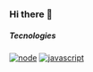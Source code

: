 ### Hi there 👋

##### Tecnologies

[![node](https://aleen42.github.io/badges/src/node.svg)](https://aleen42.github.io/badges/)
[![javascript](https://aleen42.github.io/badges/src/javascript.svg)](https://aleen42.github.io/badges/)

<!--
**BianorAraujo/BianorAraujo** is a ✨ _special_ ✨ repository because its `README.md` (this file) appears on your GitHub profile.

Here are some ideas to get you started:

- 🔭 I’m currently working on ...
- 🌱 I’m currently learning ...
- 👯 I’m looking to collaborate on ...
- 🤔 I’m looking for help with ...
- 💬 Ask me about ...
- 📫 How to reach me: ...
- 😄 Pronouns: ...
- ⚡ Fun fact: ...
-->
